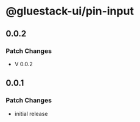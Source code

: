 # @gluestack-ui/pin-input

## 0.0.2

### Patch Changes

- V 0.0.2

## 0.0.1

### Patch Changes

- initial release
